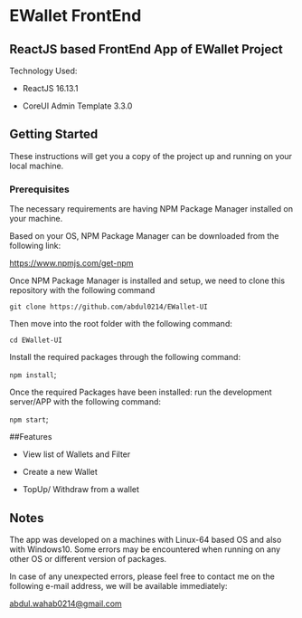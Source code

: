# EWallet FrontEnd

##  ReactJS based FrontEnd App of EWallet Project

Technology Used:

- ReactJS 16.13.1

- CoreUI Admin Template 3.3.0

## Getting Started

These instructions will get you a copy of the project up and running on your local machine.

### Prerequisites

The necessary requirements are having NPM Package Manager installed on your machine.

Based on your OS, NPM Package Manager can be downloaded from the following link:

 <https://www.npmjs.com/get-npm>


Once NPM Package Manager is installed and setup, we need to clone this repository with the following command

`git clone https://github.com/abdul0214/EWallet-UI`

Then move into the root folder with the following command:  

`cd EWallet-UI`


Install the required packages through the following command:


`npm install`;

Once the required Packages have been installed: run the development server/APP with the following command:


`npm start`;


##Features 

- View list of Wallets and Filter

- Create a new Wallet

- TopUp/ Withdraw from a wallet

## Notes

The app was developed on a machines with Linux-64 based OS and also with Windows10. Some errors may be encountered when running on any other OS or different version of packages.


In case of any unexpected errors, please feel free to contact me on the following e-mail address, we will be available immediately:

  <abdul.wahab0214@gmail.com>
